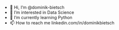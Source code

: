 - 👋 Hi, I’m @dominik-bietsch
- 👀 I’m interested in Data Science
- 🌱 I’m currently learning Python
- 📫 How to reach me linkedin.com/in/dominikbietsch

<!---
dominik-bietsch/dominik-bietsch is a ✨ special ✨ repository because its `README.md` (this file) appears on your GitHub profile.
You can click the Preview link to take a look at your changes.
--->
